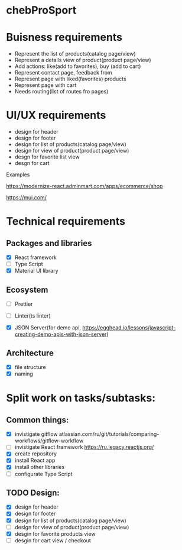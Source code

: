 # chebProSport
# Buisness requirements

- Represent the list of products(catalog page/view)
- Represent a details view of product(product page/view)
- Add actions: like(add to favorites), buy (add to cart)
- Represent contact page, feedback from
- Represent page with liked(favorites) products
- Represent page with cart
- Needs routing(list of routes fro pages)

# UI/UX requirements

- design for header
- design for footer
- design for list of products(catalog page/view)
- design for view of product(product page/view)
- desgn for favorite list view
- desgn for cart

Examples

https://modernize-react.adminmart.com/apps/ecommerce/shop

https://mui.com/

# Technical requirements

## Packages and libraries

- [x] React framework
- [ ] Type Script
- [x] Material UI library

## Ecosystem

- [ ] Prettier
- [ ] Linter(ts linter)
- [x] JSON Server(for demo api, https://egghead.io/lessons/javascript-creating-demo-apis-with-json-server)


## Architecture

 - [x] file structure 
 - [x] naming

# Split work on tasks/subtasks:

## Common things:

- [x] invistigate gitflow atlassian.com/ru/git/tutorials/comparing-workflows/gitflow-workflow
- [ ] invistigate React framework
https://ru.legacy.reactjs.org/
- [x] create repository
- [x] install React app
- [x] install other libraries
- [ ] configurate Type Script

## TODO Design:

- [x] design for header
- [x] design for footer
- [x] design for list of products(catalog page/view)
- [ ] design for view of product(product page/view)
- [x] desgin for favorite products view
- [ ] desgin for cart view / checkout

